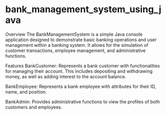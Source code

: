 # bank_management_system_using_java
Overview
The BankManagementSystem is a simple Java console application designed to demonstrate basic banking operations and user management within a banking system. It allows for the simulation of customer transactions, employee management, and administrative functions.

Features
BankCustomer: Represents a bank customer with functionalities for managing their account. This includes depositing and withdrawing money, as well as adding interest to the account balance.

BankEmployee: Represents a bank employee with attributes for their ID, name, and position.

BankAdmin: Provides administrative functions to view the profiles of both customers and employees.
